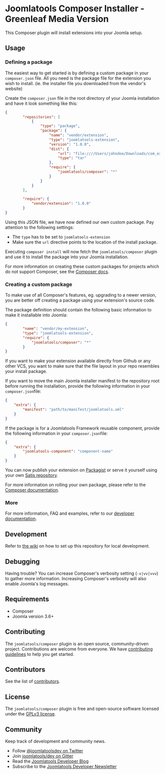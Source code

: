 # Joomlatools Composer Installer - Greenleaf Media Version

This Composer plugin will install extensions into your Joomla setup.

## Usage

### Defining a package

The easiest way to get started is by defining a custom package in your `composer.json` file.  All you need is the package file for the extension you wish to install. (ie. the installer file you downloaded from the vendor's website)

Create the `composer.json` file in the root directory of your Joomla installation and have it look something like this:

```json
{
    	"repositories": [
        	{
            	"type": "package",
            	"package": {
                	"name": "vendor/extension",
                	"type": "joomlatools-extension",
                	"version": "1.0.0",
                	"dist": {
                    	"url": "file:////Users/johndoe/Downloads/com_extension.1.0.0.tar.gz",
                    	"type": "tar"
                	},
                	"require": {
                    	"joomlatools/composer": "*"
                	}
            	}
        	}
    	],

    	"require": {
    		"vendor/extension": "1.0.0"
    	}
}
```

Using this JSON file, we have now defined our own custom package. Pay attention to the following settings:

* The `type` has to be set to `joomlatools-extension`
* Make sure the `url` directive points to the location of the install package.

Executing `composer install` will now fetch the `joomlatools/composer` plugin and use it to install the package into your Joomla installation.

For more information on creating these custom packages for projects which do not support Composer, see the [Composer docs](http://getcomposer.org/doc/05-repositories.md#package-2).

### Creating a custom package

To make use of all Composer's features, eg. upgrading to a newer version, you are better off creating a package using your extension's source code.

The package definition should contain the following basic information to make it installable into Joomla:

```json
{
    	"name": "vendor/my-extension",
		"type": "joomlatools-extension",
    	"require": {
        	"joomlatools/composer": "*"
    	}
}
```

If you want to make your extension available directly from Github or any other VCS, you want to make sure that the file layout in your repo resembles your install package.

If you want to move the main Joomla installer manifest to the repository root before running the installation, provide the following information in your `composer.json`file:

```json
{
	"extra": {
    	"manifest": "path/to/manifest/joomlatools.xml"
	}
}
```

If the package is for a Joomlatools Framework reusable component, provide the following information in your `composer.json`file:

```json
{
	"extra": {
    	"joomlatools-component": "component-name"
	}
}
```

You can now publish your extension on [Packagist](https://packagist.org/) or serve it yourself using your own [Satis repository](http://getcomposer.org/doc/articles/handling-private-packages-with-satis.md).

For more information on rolling your own package, please refer to the [Composer documentation](http://getcomposer.org/doc/02-libraries.md).

### More

For more information, FAQ and examples, refer to our [developer documentation](https://www.joomlatools.com/developer/tools/composer/).

## Development

Refer to [the wiki](https://github.com/joomlatools/joomlatools-composer/wiki#development-set-up) on how to set up this repository for local development.

## Debugging

Having trouble? You can increase Composer's verbosity setting (`-v|vv|vvv`) to gather more information. Increasing Composer's verbosity will also enable Joomla's log messages.

## Requirements

* Composer
* Joomla version 3.6+

## Contributing

The `joomlatools/composer` plugin is an open source, community-driven project. Contributions are welcome from everyone. We have [contributing guidelines](CONTRIBUTING.md) to help you get started.

## Contributors

See the list of [contributors](https://github.com/joomlatools/joomlatools-composer/contributors).

## License 

The `joomlatools/composer` plugin is free and open-source software licensed under the [GPLv3 license](LICENSE.txt).

## Community

Keep track of development and community news.

* Follow [@joomlatoolsdev on Twitter](https://twitter.com/joomlatoolsdev)
* Join [joomlatools/dev on Gitter](http://gitter.im/joomlatools/dev)
* Read the [Joomlatools Developer Blog](https://www.joomlatools.com/developer/blog/)
* Subscribe to the [Joomlatools Developer Newsletter](https://www.joomlatools.com/developer/newsletter/)

[gplv3-license]: https://github.com/nooku/nooku-framework/blob/master/LICENSE.txt
